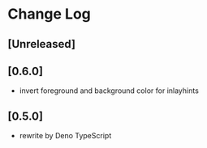 # Change Log

## [Unreleased]

## [0.6.0]

- invert foreground and background color for inlayhints

## [0.5.0]

- rewrite by Deno TypeScript

